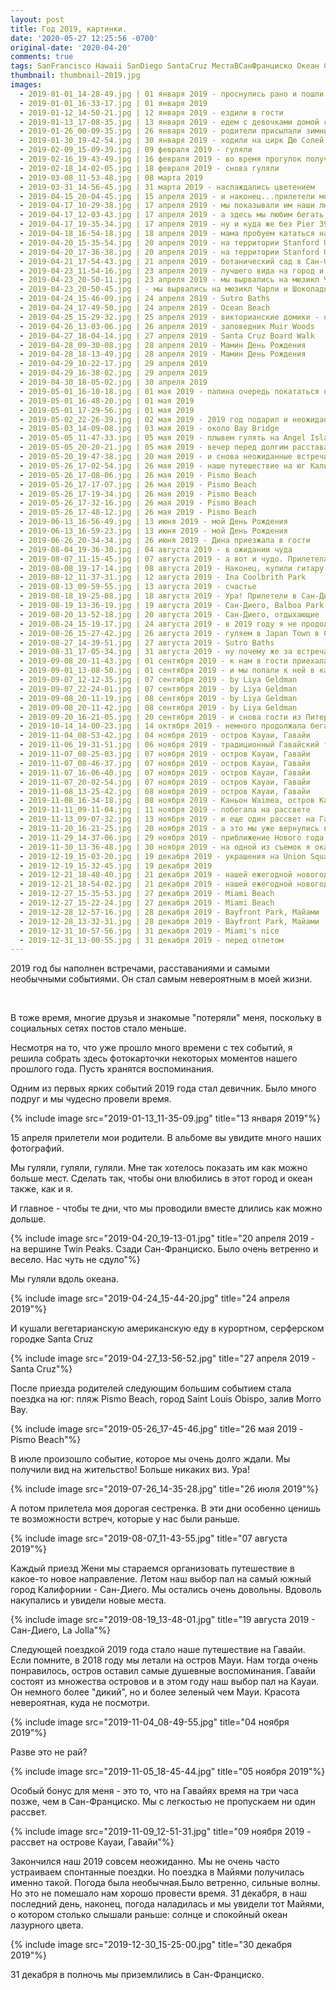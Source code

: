 ```yaml
---
layout: post
title: Год 2019, картинки.
date: '2020-05-27 12:25:56 -0700'
original-date: '2020-04-20'
comments: true
tags: SanFrancisco Hawaii SanDiego SantaCruz МестаВСанФранциско Океан Самокаты
thumbnail: thumbnail-2019.jpg
images:
  - 2019-01-01_14-28-49.jpg | 01 января 2019 - проснулись рано и пошли гулять к мосту “Золотые ворота”
  - 2019-01-01_16-33-17.jpg | 01 января 2019
  - 2019-01-12_14-50-21.jpg | 12 января 2019 - ездили в гости
  - 2019-01-13_17-08-35.jpg | 13 января 2019 - едем с девочками домой с девичника
  - 2019-01-26_00-09-35.jpg | 26 января 2019 - родители присылали зимние фото, а мы скучали
  - 2019-01-30_19-42-54.jpg | 30 января 2019 - ходили на цирк Дю Солей, шоу Volta
  - 2019-02-09_15-09-39.jpg | 09 февраля 2019 - гуляли
  - 2019-02-16_19-43-49.jpg | 16 февраля 2019 - во время прогулок получали неожиданные подарки
  - 2019-02-18_14-02-05.jpg | 18 февраля 2019 - снова гуляли
  - 2019-03-08_11-53-48.jpg | 08 марта 2019
  - 2019-03-31_14-56-45.jpg | 31 марта 2019 - наслаждались цветением 
  - 2019-04-15_20-04-45.jpg | 15 апреля 2019 - и наконец...прилетели мои родители ❤️
  - 2019-04-17_10-29-38.jpg | 17 апреля 2019 - мы показывали им наши любимые месте. Фото около Palace of Fine Arts
  - 2019-04-17_12-03-43.jpg | 17 апреля 2019 - а здесь мы любим бегать
  - 2019-04-17_19-35-34.jpg | 17 апреля 2019 - ну и куда же без Pier 39
  - 2019-04-18_16-54-18.jpg | 18 апреля 2019 - мама пробуем кататься на электрическом самокате. 
  - 2019-04-20_15-35-54.jpg | 20 апреля 2019 - на территории Stanford University
  - 2019-04-20_17-36-38.jpg | 20 апреля 2019 - на территории Stanford University
  - 2019-04-21_17-54-43.jpg | 21 апреля 2019 - ботанический сад в Сан-Франциско
  - 2019-04-23_11-54-16.jpg | 23 апреля 2019 - лучшего вида на город и мост просто не существует.Особенно, когда на фото родители. Battery Spencer
  - 2019-04-23_20-50-11.jpg | 23 апреля 2019 - мы вырвались на мюзикл Чарли и Шоколадная Фабрика
  - 2019-04-23_20-50-45.jpg | - мы вырвались на мюзикл Чарли и Шоколадная Фабрика
  - 2019-04-24_15-46-09.jpg | 24 апреля 2019 - Sutro Baths
  - 2019-04-24_17-49-50.jpg | 24 апреля 2019 - Ocean Beach
  - 2019-04-25_15-29-32.jpg | 25 апреля 2019 - викторианские домики - одна из достопримечательностей Сан-Франциско, Painted Ladies
  - 2019-04-26_13-03-06.jpg | 26 апреля 2019 - заповедник Muir Woods
  - 2019-04-27_18-04-14.jpg | 27 апреля 2019 - Santa Cruz Board Walk
  - 2019-04-28_09-30-08.jpg | 28 апреля 2019 - Мамин День Рождения
  - 2019-04-28_18-13-49.jpg | 28 апреля 2019 - Мамин День Рождения
  - 2019-04-29_10-22-17.jpg | 29 апреля 2019
  - 2019-04-29_16-38-02.jpg | 29 апреля 2019
  - 2019-04-30_18-05-02.jpg | 30 апреля 2019
  - 2019-05-01_16-10-18.jpg | 01 мая 2019 - папина очередь покататься на нашем самокате
  - 2019-05-01_16-48-20.jpg | 01 мая 2019
  - 2019-05-01_17-29-56.jpg | 01 мая 2019
  - 2019-05-02_22-26-39.jpg | 02 мая 2019 - 2019 год подарил и неожиданные встречи
  - 2019-05-03_14-09-08.jpg | 03 мая 2019 - около Bay Bridge
  - 2019-05-05_11-47-33.jpg | 05 мая 2019 - плывем гулять на Angel Island
  - 2019-05-05_20-20-21.jpg | 05 мая 2019 - вечер перед долгим расставанием
  - 2019-05-20_19-47-38.jpg | 20 мая 2019 - и снова неожиданные встречи с друзьями из Питера, которые больше не живут в Питере
  - 2019-05-26_17-02-54.jpg | 26 мая 2019 - наше путешествие на юг Калифорнии. Pismo Beach
  - 2019-05-26_17-08-06.jpg | 26 мая 2019 - Pismo Beach
  - 2019-05-26_17-17-07.jpg | 26 мая 2019 - Pismo Beach
  - 2019-05-26_17-19-34.jpg | 26 мая 2019 - Pismo Beach
  - 2019-05-26_17-32-16.jpg | 26 мая 2019 - Pismo Beach
  - 2019-05-26_17-48-12.jpg | 26 мая 2019 - Pismo Beach
  - 2019-06-13_16-56-49.jpg | 13 июня 2019 - мой День Рождения
  - 2019-06-13_16-59-23.jpg | 13 июня 2019 - мой День Рождения
  - 2019-06-26_20-34-34.jpg | 26 июня 2019 - Дина приезжала в гости
  - 2019-08-04_19-36-30.jpg | 04 августа 2019 - в ожидании чуда 
  - 2019-08-07_11-15-45.jpg | 07 августа 2019 - а вот и чудо. Прилетела сестра ❤️. Гуляем в Salesforce Park
  - 2019-08-08_19-17-14.jpg | 08 августа 2019 - Наконец, купили гитару Кириллу
  - 2019-08-12_11-37-31.jpg | 12 августа 2019 - Ina Coolbrith Park
  - 2019-08-13_09-59-55.jpg | 13 августа 2019 - счастье
  - 2019-08-18_19-25-08.jpg | 18 августа 2019 - Ура! Прилетели в Сан-Диего. 
  - 2019-08-19_13-36-19.jpg | 19 августа 2019 - Сан-Диего, Balboa Park
  - 2019-08-20_13-52-18.jpg | 20 августа 2019 - Сан-Диего, отдыхающие
  - 2019-08-24_15-19-17.jpg | 24 августа 2019 - в 2019 году я не продолжила фотографировать
  - 2019-08-26_15-27-42.jpg | 26 августа 2019 - гуляем в Japan Town в Сан-Франциско
  - 2019-08-27_14-39-51.jpg | 27 августа 2019 - Sutro Baths
  - 2019-08-31_17-05-34.jpg | 31 августа 2019 - ну почему же за встречами всегда идут расставания???
  - 2019-09-08_20-11-43.jpg | 01 сентября 2019 - к нам в гости приехала Лия
  - 2019-09-01_13-08-50.jpg | 01 сентября 2019 - и мы попали к ней в камеру
  - 2019-09-07_12-12-35.jpg | 07 сентября 2019 - by Liya Geldman
  - 2019-09-07_22-24-01.jpg | 07 сентября 2019 - by Liya Geldman
  - 2019-09-08_20-11-19.jpg | 08 сентября 2019 - by Liya Geldman
  - 2019-09-08_20-11-42.jpg | 08 сентября 2019 - by Liya Geldman
  - 2019-09-20_16-21-05.jpg | 20 сентября 2019 - и снова гости из Питера
  - 2019-10-14_14-00-23.jpg | 14 октября 2019 - немного продолжала бегать
  - 2019-11-04_08-53-42.jpg | 04 ноября 2019 - остров Кауаи, Гавайи
  - 2019-11-06_19-31-51.jpg | 06 ноября 2019 - традиционный Гавайский танец Хула. Остров Кауаи, Гавайи
  - 2019-11-07_08-25-03.jpg | 07 ноября 2019 - остров Кауаи, Гавайи
  - 2019-11-07_08-46-37.jpg | 07 ноября 2019 - остров Кауаи, Гавайи
  - 2019-11-07_16-06-40.jpg | 07 ноября 2019 - остров Кауаи, Гавайи
  - 2019-11-07_20-02-54.jpg | 07 ноября 2019 - остров Кауаи, Гавайи
  - 2019-11-08_13-25-42.jpg | 08 ноября 2019 - остров Кауаи, Гавайи
  - 2019-11-08_16-34-18.jpg | 08 ноября 2019 - Каньон Waimea, остров Кауаи, Гавайи
  - 2019-11-11_09-11-04.jpg | 11 ноября 2019 - побегала на рассвете
  - 2019-11-13_09-07-32.jpg | 13 ноября 2019 - и еще один рассвет на Гавайях
  - 2019-11-20_16-21-25.jpg | 20 ноября 2019 - а это мы уже вернулись в Калифорнию
  - 2019-11-29_14-37-06.jpg | 29 ноября 2019 - приближение Нового года
  - 2019-11-30_13-36-48.jpg | 30 ноября 2019 - на одной из съемок я оказалась по другую сторону камеры
  - 2019-12-19_15-03-20.jpg | 19 декабря 2019 - украшения на Union Square, San Francisco
  - 2019-12-19_15-32-45.jpg | 19 декабря 2019
  - 2019-12-21_18-48-40.jpg | 21 декабря 2019 - нашей ежегодной новогодней традицией становится поездка на одну из украшенных улиц в долине
  - 2019-12-21_18-54-02.jpg | 21 декабря 2019 - нашей ежегодной новогодней традицией становится поездка на одну из украшенных улиц в долине
  - 2019-12-27_15-35-53.jpg | 27 декабря 2019 - Miami Beach
  - 2019-12-27_15-22-24.jpg | 27 декабря 2019 - Miami Beach
  - 2019-12-28_12-57-16.jpg | 28 декабря 2019 - Bayfront Park, Майами
  - 2019-12-28_13-32-31.jpg | 28 декабря 2019 - Bayfront Park, Майами
  - 2019-12-31_10-57-56.jpg | 31 декабря 2019 - Miami's nice
  - 2019-12-31_13-00-55.jpg | 31 декабря 2019 - перед отлетом
---
```


2019 год бы наполнен встречами, расставаниями и самыми необычными событиями. Он стал самым невероятным в моей жизни.
<!--separate--> 

В тоже время, многие друзья и знакомые "потеряли" меня, поскольку в социальных сетях постов стало меньше. 

Несмотря на то, что уже прошло много времени с тех событий, я решила собрать здесь фотокарточки некоторых моментов нашего прошлого года. Пусть хранятся воспоминания.

Одним из первых ярких событий 2019 года стал девичник. Было много подруг и мы чудесно провели время.

{% include image src="2019-01-13_11-35-09.jpg" title="13 января 2019"%}

15 апреля прилетели мои родители. В альбоме вы увидите много наших фотографий. 

Мы гуляли, гуляли, гуляли. Мне так хотелось показать им как можно больше мест. Сделать так, чтобы они влюбились в этот город и океан также, как и я. 

И главное - чтобы те дни, что мы проводили вместе длились как можно дольше.

{% include image src="2019-04-20_19-13-01.jpg" title="20 апреля 2019 - на вершине Twin Peaks. Сзади Сан-Франциско. Было очень ветренно и весело. Нас чуть не сдуло"%}

Мы гуляли вдоль океана. 

{% include image src="2019-04-24_15-44-20.jpg" title="24 апреля 2019"%}

И кушали вегетарианскую американскую еду в курортном, серферском городке Santa Cruz

{% include image src="2019-04-27_13-56-52.jpg" title="27 апреля 2019 - Santa Cruz"%}

После приезда родителей следующим большим событием стала поездка на юг: пляж Pismo Beach, город Saint Louis Obispo, залив Morro Bay.

{% include image src="2019-05-26_17-45-46.jpg" title="26 мая 2019 - Pismo Beach"%}

В июле произошло событие, которое мы очень долго ждали. Мы получили вид на жительство! Больше никаких виз. Ура!

{% include image src="2019-07-26_14-35-28.jpg" title="26 июля 2019"%}

А потом прилетела моя дорогая сестренка. В эти дни особенно ценишь те возможности встреч, которые у нас были раньше.

{% include image src="2019-08-07_11-43-55.jpg" title="07 августа 2019"%}

Каждый приезд Жени мы стараемся организовать путешествие в какое-то новое направление. Летом наш выбор пал на самый южный город Калифорнии - Сан-Диего. Мы остались очень довольны. Вдоволь накупались и увидели новые места.

{% include image src="2019-08-19_13-48-01.jpg" title="19 августа 2019 - Сан-Диего, La Jolla"%}

Следующей поездкой 2019 года стало наше путешествие на Гавайи. Если помните, в 2018 году мы летали на остров Мауи. Нам тогда очень понравилось, остров оставил самые душевные воспоминания.
Гавайи состоят из множества островов и в этом году наш выбор пал на Кауаи. Он немного более "дикий", но и более зеленый чем Мауи. Красота невероятная, куда не посмотри.

{% include image src="2019-11-04_08-49-55.jpg" title="04 ноября 2019"%}

Разве это не рай?

{% include image src="2019-11-05_18-45-44.jpg" title="05 ноября 2019"%}

Особый бонус для меня - это то, что на Гавайях время на три часа позже, чем в Сан-Франциско. Мы с легкостью не пропускаем ни один рассвет.

{% include image src="2019-11-09_12-51-31.jpg" title="09 ноября 2019 - рассвет на острове Кауаи, Гавайи"%}

Закончился наш 2019 совсем неожиданно. Мы не очень часто устраиваем спонтанные поездки. Но поездка в Майями получилась именно такой. Погода была необычная.Было ветренно, сильные волны. Но это не помешало нам хорошо провести время. 31 декабря, в наш последний день, наконец, погода наладилась и мы увидели тот Майями, о котором столько слышали раньше: солнце и спокойный океан лазурного цвета. 

{% include image src="2019-12-30_15-25-00.jpg" title="30 декабря 2019"%}

31 декабря в полночь мы приземлились в Сан-Франциско. 
